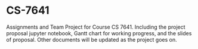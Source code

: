 # CS-7641
Assignments and Team Project for Course CS 7641.
Including the project proposal jupyter notebook, Gantt chart for working progress, and the slides of proposal.
Other documents will be updated as the project goes on.
